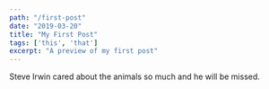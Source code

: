 ```yaml
---
path: "/first-post"
date: "2019-03-20"
title: "My First Post"
tags: ['this', 'that']
excerpt: "A preview of my first post"
---
```


Steve Irwin cared about the animals so much and he will be missed.